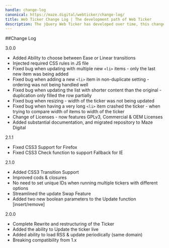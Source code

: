 ```yaml
---
handle: change-log
canonical: https://maze.digital/webticker/change-log/
title: Web Ticker Change Log | The development path of Web Ticker
description: The jQuery Web Ticker has developed over time, this change log keeps track of the most important changes you need to note before upgrading.
---
```


##Change Log

3.0.0

 - Added Ability to choose between Ease or Linear transitions
 - Injected required CSS rules in JS file
 - Fixed bug when updating with multiple new `<li>` items - only the last new item was being added
 - Fixed bug when adding a new `<li>` item in non-duplicate setting - ordering was not being handled well
 - Fixed bug when updating the list with shorter content than the original - duplication only filled the row partially
 - Fixed bug when resizing - width of the ticker was not being updated
 - Fixed bug when having a very long `<li>` item crashed the ticker - when trying to compare width of items to width of the ticker
 - Change of Licenses - now features GPLv3, Commercial & OEM Licenses
 - Added substantial documentation, and migrated repository to Maze Digital

2.1.1

 - Fixed CSS3 Support for Firefox
 - Fixed CSS3 Check function to support Fallback for IE

2.1.0

 - Added CSS3 Transition Support
 - Improved cods & closures
 - No need to set unique IDs when running multiple tickers with different options
 - Streamlined the update Swap Feature
 - Added two new boolean parameters to the Update function [insert/remove]

2.0.0

 - Complete Rewrite and restructuring of the Ticker
 - Added the ability to Update the ticker live
 - Added ability to load RSS & update periodically (same domain)
 - Breaking compatibility from 1.x